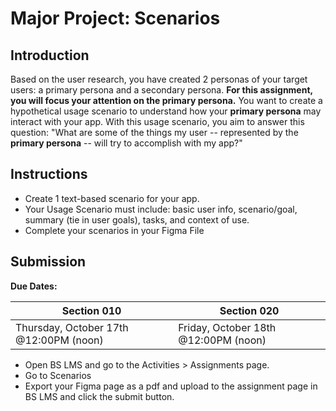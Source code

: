 # Major Project: Scenarios

## Introduction

Based on the user research, you have created 2 personas of your target users: a primary persona and a secondary persona. 
**For this assignment, you will focus your attention on the primary persona.** You want to create a hypothetical usage scenario to understand how your **primary persona** may interact with your app. With this usage scenario, you aim to answer this question: "What are some of the things my user -- represented by the **primary persona** -- will try to accomplish with my app?"

## Instructions

- Create 1 text-based scenario for your app.
- Your Usage Scenario must include: basic user info, scenario/goal, summary (tie in user goals), tasks, and context of use.
- Complete your scenarios in your Figma File

## Submission

**Due Dates:**

| Section 010                                          | Section 020                                          |
| ---------------------------------------------------- | ---------------------------------------------------- |
| Thursday, October 17th @12:00PM (noon)               | Friday, October 18th @12:00PM (noon)                 |

- Open BS LMS and go to the Activities > Assignments page.
- Go to Scenarios
- Export your Figma page as a pdf and upload to the assignment page in BS LMS and click the submit button.
